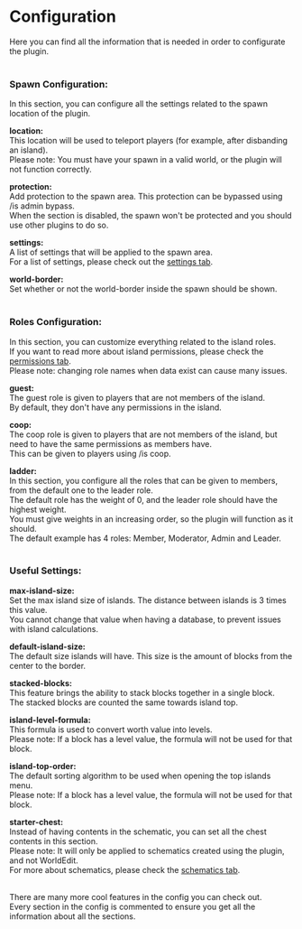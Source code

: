 # Configuration
Here you can find all the information that is needed in order to configurate the plugin.<br><br>


### Spawn Configuration:
In this section, you can configure all the settings related to the spawn location of the plugin.

**location:**<br>
This location will be used to teleport players (for example, after disbanding an island).<br>
Please note: You must have your spawn in a valid world, or the plugin will not function correctly.
 
**protection:**<br>
Add protection to the spawn area. This protection can be bypassed using /is admin bypass.<br>
When the section is disabled, the spawn won't be protected and you should use other plugins to do so.

**settings:**<br>
A list of settings that will be applied to the spawn area.<br>
For a list of settings, please check out the [settings tab](superiorskyblock/island-settings/).

**world-border:**<br>
Set whether or not the world-border inside the spawn should be shown.<br><br>


### Roles Configuration:
In this section, you can customize everything related to the island roles.<br>
If you want to read more about island permissions, please check the [permissions tab](superiorskyblock/island-permissions/).<br>
Please note: changing role names when data exist can cause many issues.

**guest:**<br>
The guest role is given to players that are not members of the island.<br>
By default, they don't have any permissions in the island.

**coop:**<br>
The coop role is given to players that are not members of the island, but need to have the same permissions as members have.<br>
This can be given to players using /is coop.

**ladder:**<br>
In this section, you configure all the roles that can be given to members, from the default one to the leader role.<br>
The default role has the weight of 0, and the leader role should have the highest weight.<br>
You must give weights in an increasing order, so the plugin will function as it should.<br>
The default example has 4 roles: Member, Moderator, Admin and Leader.<br><br>


### Useful Settings:
**max-island-size:**<br>
Set the max island size of islands. The distance between islands is 3 times this value.<br>
You cannot change that value when having a database, to prevent issues with island calculations.
 
**default-island-size:**<br>
 The default size islands will have. This size is the amount of blocks from the center to the border.

**stacked-blocks:**<br>
This feature brings the ability to stack blocks together in a single block.<br>
The stacked blocks are counted the same towards island top.
 
**island-level-formula:**<br>
This formula is used to convert worth value into levels.<br>
Please note: If a block has a level value, the formula will not be used for that block.

**island-top-order:**<br>
The default sorting algorithm to be used when opening the top islands menu.<br>
Please note: If a block has a level value, the formula will not be used for that block.

**starter-chest:**<br>
Instead of having contents in the schematic, you can set all the chest contents in this section.<br>
Please note: It will only be applied to schematics created using the plugin, and not WorldEdit.<br>
For more about schematics, please check the [schematics tab](superiorskyblock/schematics).<br><br>


There are many more cool features in the config you can check out.<br>
Every section in the config is commented to ensure you get all the information about all the sections.